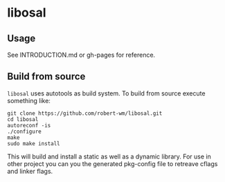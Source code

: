 # libosal

## Usage 

See INTRODUCTION.md or gh-pages for reference.

## Build from source

`libosal` uses autotools as build system. To build from source execute something like:

```
git clone https://github.com/robert-wm/libosal.git
cd libosal
autoreconf -is
./configure
make
sudo make install
```

This will build and install a static as well as a dynamic library. For use in other project you can you the generated pkg-config file to retreave cflags and linker flags.
